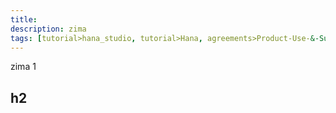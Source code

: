 ```yaml
---
title:
description: zima
tags: [tutorial>hana_studio, tutorial>Hana, agreements>Product-Use-&-Support-Terms, products>project-"Sentinel"]
---
```

zima 1
## h2
